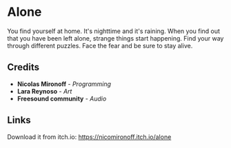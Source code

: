 <p align="center">
  <a href="https://nicomironoff.itch.io/last-standing">
  </a> 
</p>

# Alone

You find yourself at home.  It's nighttime and it's raining. When you find out that you have been left alone, strange things start happening.
Find your way through different puzzles. Face the fear and be sure to stay alive.

## Credits

- **Nicolas Mironoff** - *Programming*
- **Lara Reynoso** - *Art*
- **Freesound community** - *Audio*

## Links

Download it from itch.io: https://nicomironoff.itch.io/alone
